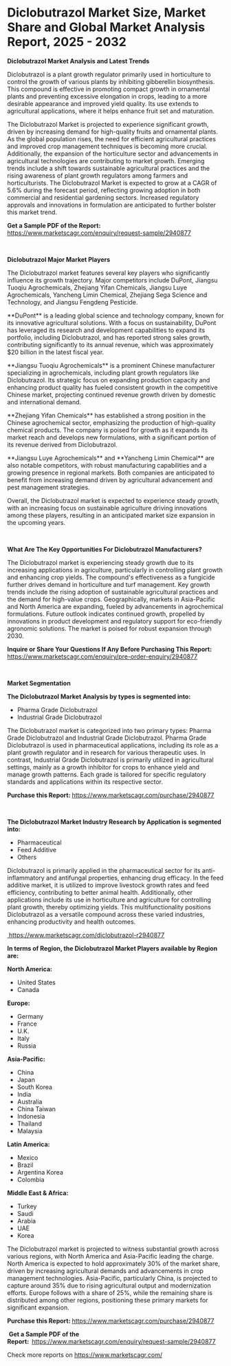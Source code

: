 <p><h1>Diclobutrazol Market Size, Market Share and Global Market Analysis Report, 2025 - 2032</h1></p><p><strong>Diclobutrazol Market Analysis and Latest Trends</strong></p>
<p><p>Diclobutrazol is a plant growth regulator primarily used in horticulture to control the growth of various plants by inhibiting gibberellin biosynthesis. This compound is effective in promoting compact growth in ornamental plants and preventing excessive elongation in crops, leading to a more desirable appearance and improved yield quality. Its use extends to agricultural applications, where it helps enhance fruit set and maturation.</p><p>The Diclobutrazol Market is projected to experience significant growth, driven by increasing demand for high-quality fruits and ornamental plants. As the global population rises, the need for efficient agricultural practices and improved crop management techniques is becoming more crucial. Additionally, the expansion of the horticulture sector and advancements in agricultural technologies are contributing to market growth. Emerging trends include a shift towards sustainable agricultural practices and the rising awareness of plant growth regulators among farmers and horticulturists. The Diclobutrazol Market is expected to grow at a CAGR of 5.6% during the forecast period, reflecting growing adoption in both commercial and residential gardening sectors. Increased regulatory approvals and innovations in formulation are anticipated to further bolster this market trend.</p></p>
<p><strong>Get a Sample PDF of the Report:&nbsp;</strong> <a href="https://www.marketscagr.com/enquiry/request-sample/2940877?utm_campaign=3092&utm_medium=2&utm_source=Github&utm_content=ia&utm_term=15032025&utm_id=diclobutrazol">https://www.marketscagr.com/enquiry/request-sample/2940877</a></p>
<p>&nbsp;</p>
<p><strong>Diclobutrazol Major Market Players</strong></p>
<p><p>The Diclobutrazol market features several key players who significantly influence its growth trajectory. Major competitors include DuPont, Jiangsu Tuoqiu Agrochemicals, Zhejiang Yifan Chemicals, Jiangsu Luye Agrochemicals, Yancheng Limin Chemical, Zhejiang Sega Science and Technology, and Jiangsu Fengdeng Pesticide.</p><p>**DuPont** is a leading global science and technology company, known for its innovative agricultural solutions. With a focus on sustainability, DuPont has leveraged its research and development capabilities to expand its portfolio, including Diclobutrazol, and has reported strong sales growth, contributing significantly to its annual revenue, which was approximately $20 billion in the latest fiscal year.</p><p>**Jiangsu Tuoqiu Agrochemicals** is a prominent Chinese manufacturer specializing in agrochemicals, including plant growth regulators like Diclobutrazol. Its strategic focus on expanding production capacity and enhancing product quality has fueled consistent growth in the competitive Chinese market, projecting continued revenue growth driven by domestic and international demand.</p><p>**Zhejiang Yifan Chemicals** has established a strong position in the Chinese agrochemical sector, emphasizing the production of high-quality chemical products. The company is poised for growth as it expands its market reach and develops new formulations, with a significant portion of its revenue derived from Diclobutrazol.</p><p>**Jiangsu Luye Agrochemicals** and **Yancheng Limin Chemical** are also notable competitors, with robust manufacturing capabilities and a growing presence in regional markets. Both companies are anticipated to benefit from increasing demand driven by agricultural advancement and pest management strategies.</p><p>Overall, the Diclobutrazol market is expected to experience steady growth, with an increasing focus on sustainable agriculture driving innovations among these players, resulting in an anticipated market size expansion in the upcoming years.</p></p>
<p>&nbsp;</p>
<p><strong>What Are The Key Opportunities For Diclobutrazol Manufacturers?</strong></p>
<p><p>The Diclobutrazol market is experiencing steady growth due to its increasing applications in agriculture, particularly in controlling plant growth and enhancing crop yields. The compound's effectiveness as a fungicide further drives demand in horticulture and turf management. Key growth trends include the rising adoption of sustainable agricultural practices and the demand for high-value crops. Geographically, markets in Asia-Pacific and North America are expanding, fueled by advancements in agrochemical formulations. Future outlook indicates continued growth, propelled by innovations in product development and regulatory support for eco-friendly agronomic solutions. The market is poised for robust expansion through 2030.</p></p>
<p><strong>Inquire or Share Your Questions If Any Before Purchasing This Report:</strong> <a href="https://www.marketscagr.com/enquiry/pre-order-enquiry/2940877?utm_campaign=3092&utm_medium=2&utm_source=Github&utm_content=ia&utm_term=15032025&utm_id=diclobutrazol">https://www.marketscagr.com/enquiry/pre-order-enquiry/2940877</a></p>
<p>&nbsp;</p>
<p><strong>Market Segmentation</strong></p>
<p><strong>The Diclobutrazol Market Analysis by types is segmented into:</strong></p>
<p><ul><li>Pharma Grade Diclobutrazol</li><li>Industrial Grade Diclobutrazol</li></ul></p>
<p><p>The Diclobutrazol market is categorized into two primary types: Pharma Grade Diclobutrazol and Industrial Grade Diclobutrazol. Pharma Grade Diclobutrazol is used in pharmaceutical applications, including its role as a plant growth regulator and in research for various therapeutic uses. In contrast, Industrial Grade Diclobutrazol is primarily utilized in agricultural settings, mainly as a growth inhibitor for crops to enhance yield and manage growth patterns. Each grade is tailored for specific regulatory standards and applications within its respective sector.</p></p>
<p><strong>Purchase this Report:&nbsp;</strong><a href="https://www.marketscagr.com/purchase/2940877?utm_campaign=3092&utm_medium=2&utm_source=Github&utm_content=ia&utm_term=15032025&utm_id=diclobutrazol">https://www.marketscagr.com/purchase/2940877</a></p>
<p>&nbsp;</p>
<p><strong>The Diclobutrazol Market Industry Research by Application is segmented into:</strong></p>
<p><ul><li>Pharmaceutical</li><li>Feed Additive</li><li>Others</li></ul></p>
<p><p>Diclobutrazol is primarily applied in the pharmaceutical sector for its anti-inflammatory and antifungal properties, enhancing drug efficacy. In the feed additive market, it is utilized to improve livestock growth rates and feed efficiency, contributing to better animal health. Additionally, other applications include its use in horticulture and agriculture for controlling plant growth, thereby optimizing yields. This multifunctionality positions Diclobutrazol as a versatile compound across these varied industries, enhancing productivity and health outcomes.</p></p>
<p><a href="https://www.marketscagr.com/diclobutrazol-r2940877?utm_campaign=3092&utm_medium=2&utm_source=Github&utm_content=ia&utm_term=15032025&utm_id=diclobutrazol">&nbsp;https://www.marketscagr.com/diclobutrazol-r2940877</a></p>
<p><strong>In terms of Region, the Diclobutrazol Market Players available by Region are:</strong></p>
<p>
    <p> <strong> North America: </strong>
        <ul>
            <li>United States</li>
            <li>Canada</li>
        </ul>
        </p> 
    <p> <strong> Europe: </strong>
        <ul>
            <li>Germany</li>
            <li>France</li>
            <li>U.K.</li>
            <li>Italy</li>
            <li>Russia</li>
        </ul>
        </p> 
    <p> <strong> Asia-Pacific: </strong>
        <ul>
            <li>China</li>
            <li>Japan</li>
            <li>South Korea</li>
            <li>India</li>
            <li>Australia</li>
            <li>China Taiwan</li>
            <li>Indonesia</li>
            <li>Thailand</li>
            <li>Malaysia</li>
        </ul>
        </p> 
    <p> <strong> Latin America: </strong>
        <ul>
            <li>Mexico</li>
            <li>Brazil</li>
            <li>Argentina Korea</li>
            <li>Colombia</li>
        </ul>
        </p> 
    <p> <strong> Middle East & Africa: </strong>
        <ul>
            <li>Turkey</li>
            <li>Saudi</li>
            <li>Arabia</li>
            <li>UAE</li>
            <li>Korea</li>
        </ul>
    </p>
    </p>
<p><p>The Diclobutrazol market is projected to witness substantial growth across various regions, with North America and Asia-Pacific leading the charge. North America is expected to hold approximately 30% of the market share, driven by increasing agricultural demands and advancements in crop management technologies. Asia-Pacific, particularly China, is projected to capture around 35% due to rising agricultural output and modernization efforts. Europe follows with a share of 25%, while the remaining share is distributed among other regions, positioning these primary markets for significant expansion.</p></p>
<p><strong>Purchase this Report: </strong><a href="https://www.marketscagr.com/purchase/2940877?utm_campaign=3092&utm_medium=2&utm_source=Github&utm_content=ia&utm_term=15032025&utm_id=diclobutrazol">https://www.marketscagr.com/purchase/2940877</a></p>
<p>&nbsp;<strong>Get a Sample PDF of the Report:&nbsp;&nbsp;</strong><a href="https://www.marketscagr.com/enquiry/request-sample/2940877?utm_campaign=3092&utm_medium=2&utm_source=Github&utm_content=ia&utm_term=15032025&utm_id=diclobutrazol">https://www.marketscagr.com/enquiry/request-sample/2940877</a></p>
<p><strong></strong></p>
<p>Check more reports on <a href="https://www.marketscagr.com/?utm_campaign=3092&utm_medium=2&utm_source=Github&utm_content=ia&utm_term=15032025&utm_id=diclobutrazol">https://www.marketscagr.com/</a></p>